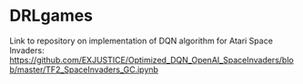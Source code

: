 # DRLgames

Link to repository on implementation of DQN algorithm for Atari Space Invaders:
https://github.com/EXJUSTICE/Optimized_DQN_OpenAI_SpaceInvaders/blob/master/TF2_SpaceInvaders_GC.ipynb
